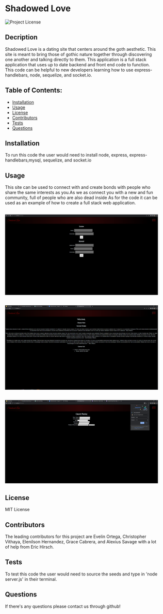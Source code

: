 # Shadowed Love

![Project License](https://img.shields.io/badge/License-MIT-red)  
## Decription
  Shadowed Love is a dating site that centers around the goth aesthetic. This site is meant to bring those of gothic nature together through discovering one another and talking directly to them. This application is a full stack application that uses up to date backend and front end code to function. This code can be helpful to new developers learning how to use express-handlebars, node, sequelize, and socket.io.
  ## Table of Contents:
  - [Installation](#installation)
  - [Usage](#usage)
  - [License](#license)
  - [Contributors](#contributors)
  - [Tests](#tests)
  - [Questions](#questions)
## Installation
  To run this code the user would need to install node, express, express-handlebars,mysql, sequelize, and socket.io

## Usage
  This site can be used to connect with and create bonds with people who share the same interests as you.As we as connect you with a new and fun community, full of people who are also dead inside As for the code it can be used as an example of how to create a full stack web application.
  
## ![Picture of login](/images/2023-07-06%20(4).png)
## ![Picture of homepage](/images/2023-07-06%20(2).png)
## ![Picture of create](/images/2023-07-06%20(6).png)


## License
  MIT License
  
## Contributors
The leading contributors for this project are Evelin Ortega, Christopher Vithaya, Elenilson Hernandez, Grace Cabrera, and Alexius Savage with a lot of help from Eric Hirsch.
  
## Tests
To test this code the user would need to source the seeds and type in 'node server.js' in their terminal.
 
  
## Questions
If there's any questions please contact us through github! 


